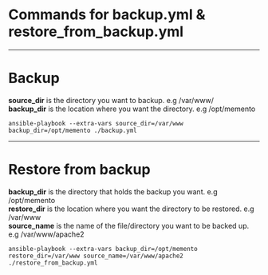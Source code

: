 # Commands for backup.yml & restore_from_backup.yml 
---
# Backup 

**source_dir** is the directory you want to backup. e.g /var/www/ \
**backup_dir** is the location where you want the directory. e.g /opt/memento 
```
ansible-playbook --extra-vars source_dir=/var/www backup_dir=/opt/memento ./backup.yml
```
---
# Restore from backup 

**backup_dir** is the directory that holds the backup you want. e.g /opt/memento \
**restore_dir** is the location where you want the directory to be restored. e.g /var/www \
**source_name** is the name of the file/directory you want to be backed up. e.g /var/www/apache2
```
ansible-playbook --extra-vars backup_dir=/opt/memento restore_dir=/var/www source_name=/var/www/apache2 ./restore_from_backup.yml 
```

